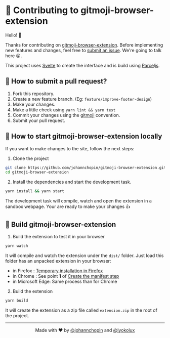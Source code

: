 # 🦄 Contributing to gitmoji-browser-extension

Hello! 👋

Thanks for contributing on [gitmoji-browser-extension](https://github.com/johannchopin/gitmoji-browser-extension). Before implementing new features and changes, feel free to [submit an issue](https://github.com/johannchopin/gitmoji-browser-extension/issues/new/choose). We're going to talk here :stuck_out_tongue_winking_eye:.

This project uses [Svelte](https://svelte.dev/) to create the interface and is build using [Parceljs](https://parceljs.org/).

## 🌱 How to submit a pull request?

1. Fork this repository.
2. Create a new feature branch. (Eg: `feature/improve-footer-design`)
3. Make your changes.
4. Make a little check using `yarn lint && yarn test`
5. Commit your changes using the [gitmoji](https://gitmoji.dev/) convention.
6. Submit your pull request.

## 🔨 How to start gitmoji-browser-extension locally

If you want to make changes to the site, follow the next steps:

1. Clone the project

```sh
git clone https://github.com/johannchopin/gitmoji-browser-extension.git
cd gitmoji-browser-extension
```

2. Install the dependencies and start the development task.

```sh
yarn install && yarn start
```

The development task will compile, watch and open the extension in a sandbox webpage. Your are ready to make your changes 👍

## 🚀 Build gitmoji-browser-extension

1. Build the extension to test it in your browser

```sh
yarn watch
```

It will compile and watch the extension under the `dist/` folder. Just load this folder has an unpacked extension in your browser:

- in Firefox : [Temporary installation in Firefox](https://extensionworkshop.com/documentation/develop/temporary-installation-in-firefox/)
- in Chrome : See point **1** of [Create the manifest step](https://developer.chrome.com/extensions/getstarted#manifest)
- in Microsoft Edge: Same process than for Chrome

2. Build the extension
```sh
yarn build
```

It will create the extension as a zip file called `extension.zip` in the root of the project.

---

<p align="center">
  Made with ❤ by <a href="https://github.com/johannchopin">@johannchopin</a> and <a href="https://github.com/Lyokolux">@lyokolux</a>
</p>
